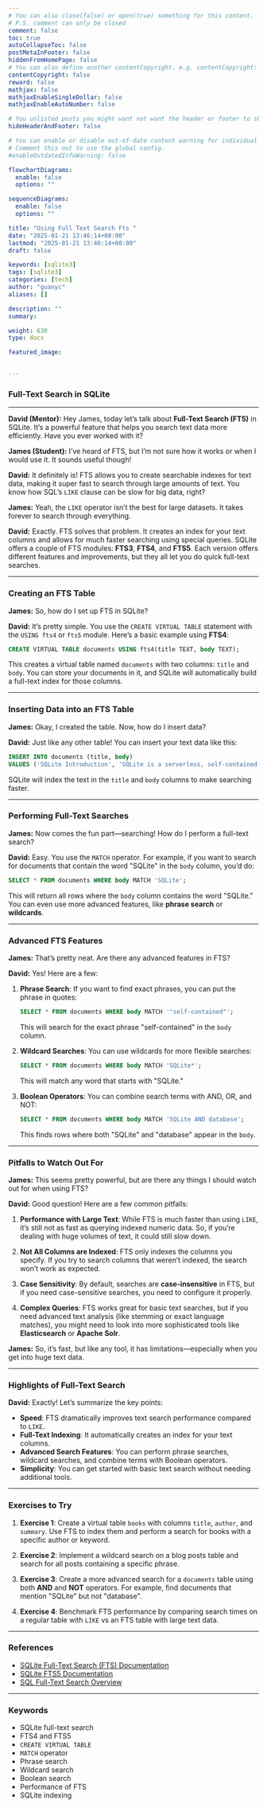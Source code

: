 ```yaml
---
# You can also close(false) or open(true) something for this content.
# P.S. comment can only be closed
comment: false
toc: true
autoCollapseToc: false
postMetaInFooter: false
hiddenFromHomePage: false
# You can also define another contentCopyright. e.g. contentCopyright: "This is another copyright."
contentCopyright: false
reward: false
mathjax: false
mathjaxEnableSingleDollar: false
mathjaxEnableAutoNumber: false

# You unlisted posts you might want not want the header or footer to show
hideHeaderAndFooter: false

# You can enable or disable out-of-date content warning for individual post.
# Comment this out to use the global config.
#enableOutdatedInfoWarning: false

flowchartDiagrams:
  enable: false
  options: ""

sequenceDiagrams:
  enable: false
  options: ""

title: "Using Full Text Search Fts "
date: "2025-01-21 13:46:14+08:00"
lastmod: "2025-01-21 13:46:14+08:00"
draft: false

keywords: [sqlite3]
tags: [sqlite3]
categories: [tech]
author: "guanyc"
aliases: []

description: ""
summary:

weight: 630
type: docs

featured_image:


---
```

### **Full-Text Search in SQLite**

---

**David (Mentor):** Hey James, today let’s talk about **Full-Text Search (FTS)** in SQLite. It’s a powerful feature that helps you search text data more efficiently. Have you ever worked with it?

**James (Student):** I’ve heard of FTS, but I’m not sure how it works or when I would use it. It sounds useful though!

**David:** It definitely is! FTS allows you to create searchable indexes for text data, making it super fast to search through large amounts of text. You know how SQL’s `LIKE` clause can be slow for big data, right?

**James:** Yeah, the `LIKE` operator isn’t the best for large datasets. It takes forever to search through everything.

**David:** Exactly. FTS solves that problem. It creates an index for your text columns and allows for much faster searching using special queries. SQLite offers a couple of FTS modules: **FTS3**, **FTS4**, and **FTS5**. Each version offers different features and improvements, but they all let you do quick full-text searches.

---

### **Creating an FTS Table**

**James:** So, how do I set up FTS in SQLite?

**David:** It’s pretty simple. You use the `CREATE VIRTUAL TABLE` statement with the `USING fts4` or `fts5` module. Here’s a basic example using **FTS4**:

```sql
CREATE VIRTUAL TABLE documents USING fts4(title TEXT, body TEXT);
```

This creates a virtual table named `documents` with two columns: `title` and `body`. You can store your documents in it, and SQLite will automatically build a full-text index for those columns.

---

### **Inserting Data into an FTS Table**

**James:** Okay, I created the table. Now, how do I insert data?

**David:** Just like any other table! You can insert your text data like this:

```sql
INSERT INTO documents (title, body)
VALUES ('SQLite Introduction', 'SQLite is a serverless, self-contained, and zero-configuration database engine.');
```

SQLite will index the text in the `title` and `body` columns to make searching faster.

---

### **Performing Full-Text Searches**

**James:** Now comes the fun part—searching! How do I perform a full-text search?

**David:** Easy. You use the `MATCH` operator. For example, if you want to search for documents that contain the word "SQLite" in the `body` column, you’d do:

```sql
SELECT * FROM documents WHERE body MATCH 'SQLite';
```

This will return all rows where the `body` column contains the word "SQLite." You can even use more advanced features, like **phrase search** or **wildcards**.

---

### **Advanced FTS Features**

**James:** That’s pretty neat. Are there any advanced features in FTS?

**David:** Yes! Here are a few:

1. **Phrase Search**: If you want to find exact phrases, you can put the phrase in quotes:

   ```sql
   SELECT * FROM documents WHERE body MATCH '"self-contained"';
   ```

   This will search for the exact phrase "self-contained" in the `body` column.

2. **Wildcard Searches**: You can use wildcards for more flexible searches:

   ```sql
   SELECT * FROM documents WHERE body MATCH 'SQLite*';
   ```

   This will match any word that starts with "SQLite."

3. **Boolean Operators**: You can combine search terms with AND, OR, and NOT:

   ```sql
   SELECT * FROM documents WHERE body MATCH 'SQLite AND database';
   ```

   This finds rows where both "SQLite" and "database" appear in the `body`.

---

### **Pitfalls to Watch Out For**

**James:** This seems pretty powerful, but are there any things I should watch out for when using FTS?

**David:** Good question! Here are a few common pitfalls:

1. **Performance with Large Text**: While FTS is much faster than using `LIKE`, it’s still not as fast as querying indexed numeric data. So, if you’re dealing with huge volumes of text, it could still slow down.

2. **Not All Columns are Indexed**: FTS only indexes the columns you specify. If you try to search columns that weren’t indexed, the search won’t work as expected.

3. **Case Sensitivity**: By default, searches are **case-insensitive** in FTS, but if you need case-sensitive searches, you need to configure it properly.

4. **Complex Queries**: FTS works great for basic text searches, but if you need advanced text analysis (like stemming or exact language matches), you might need to look into more sophisticated tools like **Elasticsearch** or **Apache Solr**.

**James:** So, it’s fast, but like any tool, it has limitations—especially when you get into huge text data.

---

### **Highlights of Full-Text Search**

**David:** Exactly! Let’s summarize the key points:

- **Speed**: FTS dramatically improves text search performance compared to `LIKE`.
- **Full-Text Indexing**: It automatically creates an index for your text columns.
- **Advanced Search Features**: You can perform phrase searches, wildcard searches, and combine terms with Boolean operators.
- **Simplicity**: You can get started with basic text search without needing additional tools.

---

### **Exercises to Try**

1. **Exercise 1**: Create a virtual table `books` with columns `title`, `author`, and `summary`. Use FTS to index them and perform a search for books with a specific author or keyword.
   
2. **Exercise 2**: Implement a wildcard search on a blog posts table and search for all posts containing a specific phrase.

3. **Exercise 3**: Create a more advanced search for a `documents` table using both **AND** and **NOT** operators. For example, find documents that mention "SQLite" but not "database".

4. **Exercise 4**: Benchmark FTS performance by comparing search times on a regular table with `LIKE` vs an FTS table with large text data.

---

### **References**

- [SQLite Full-Text Search (FTS) Documentation](https://www.sqlite.org/fts3.html)
- [SQLite FTS5 Documentation](https://www.sqlite.org/fts5.html)
- [SQL Full-Text Search Overview](https://www.sqlservertutorial.net/sql-server-full-text-search/)

---

### **Keywords**

- SQLite full-text search
- FTS4 and FTS5
- `CREATE VIRTUAL TABLE`
- `MATCH` operator
- Phrase search
- Wildcard search
- Boolean search
- Performance of FTS
- SQLite indexing
